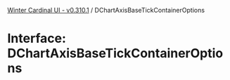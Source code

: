 [Winter Cardinal UI - v0.310.1](../index.md) / DChartAxisBaseTickContainerOptions

# Interface: DChartAxisBaseTickContainerOptions
